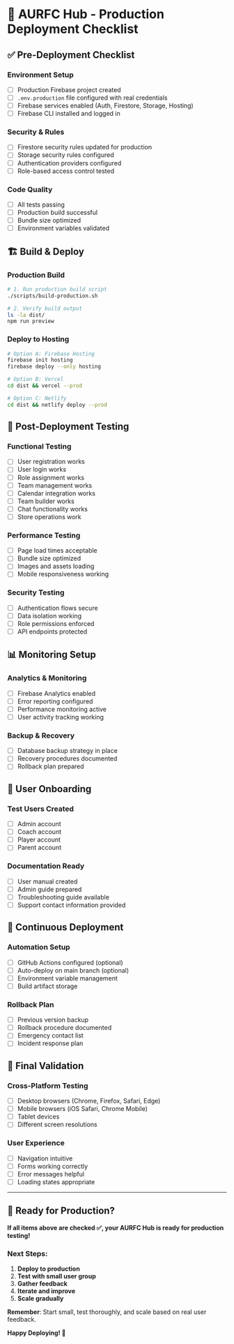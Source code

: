 # 🚀 AURFC Hub - Production Deployment Checklist

## ✅ **Pre-Deployment Checklist**

### Environment Setup
- [ ] Production Firebase project created
- [ ] `.env.production` file configured with real credentials
- [ ] Firebase services enabled (Auth, Firestore, Storage, Hosting)
- [ ] Firebase CLI installed and logged in

### Security & Rules
- [ ] Firestore security rules updated for production
- [ ] Storage security rules configured
- [ ] Authentication providers configured
- [ ] Role-based access control tested

### Code Quality
- [ ] All tests passing
- [ ] Production build successful
- [ ] Bundle size optimized
- [ ] Environment variables validated

## 🏗️ **Build & Deploy**

### Production Build
```bash
# 1. Run production build script
./scripts/build-production.sh

# 2. Verify build output
ls -la dist/
npm run preview
```

### Deploy to Hosting
```bash
# Option A: Firebase Hosting
firebase init hosting
firebase deploy --only hosting

# Option B: Vercel
cd dist && vercel --prod

# Option C: Netlify
cd dist && netlify deploy --prod
```

## 🧪 **Post-Deployment Testing**

### Functional Testing
- [ ] User registration works
- [ ] User login works
- [ ] Role assignment works
- [ ] Team management works
- [ ] Calendar integration works
- [ ] Team builder works
- [ ] Chat functionality works
- [ ] Store operations work

### Performance Testing
- [ ] Page load times acceptable
- [ ] Bundle size optimized
- [ ] Images and assets loading
- [ ] Mobile responsiveness working

### Security Testing
- [ ] Authentication flows secure
- [ ] Data isolation working
- [ ] Role permissions enforced
- [ ] API endpoints protected

## 📊 **Monitoring Setup**

### Analytics & Monitoring
- [ ] Firebase Analytics enabled
- [ ] Error reporting configured
- [ ] Performance monitoring active
- [ ] User activity tracking working

### Backup & Recovery
- [ ] Database backup strategy in place
- [ ] Recovery procedures documented
- [ ] Rollback plan prepared

## 👥 **User Onboarding**

### Test Users Created
- [ ] Admin account
- [ ] Coach account
- [ ] Player account
- [ ] Parent account

### Documentation Ready
- [ ] User manual created
- [ ] Admin guide prepared
- [ ] Troubleshooting guide available
- [ ] Support contact information provided

## 🔄 **Continuous Deployment**

### Automation Setup
- [ ] GitHub Actions configured (optional)
- [ ] Auto-deploy on main branch (optional)
- [ ] Environment variable management
- [ ] Build artifact storage

### Rollback Plan
- [ ] Previous version backup
- [ ] Rollback procedure documented
- [ ] Emergency contact list
- [ ] Incident response plan

## 📱 **Final Validation**

### Cross-Platform Testing
- [ ] Desktop browsers (Chrome, Firefox, Safari, Edge)
- [ ] Mobile browsers (iOS Safari, Chrome Mobile)
- [ ] Tablet devices
- [ ] Different screen resolutions

### User Experience
- [ ] Navigation intuitive
- [ ] Forms working correctly
- [ ] Error messages helpful
- [ ] Loading states appropriate

---

## 🎯 **Ready for Production?**

**If all items above are checked ✅, your AURFC Hub is ready for production testing!**

### Next Steps:
1. **Deploy to production**
2. **Test with small user group**
3. **Gather feedback**
4. **Iterate and improve**
5. **Scale gradually**

**Remember**: Start small, test thoroughly, and scale based on real user feedback.

**Happy Deploying! 🏉**
